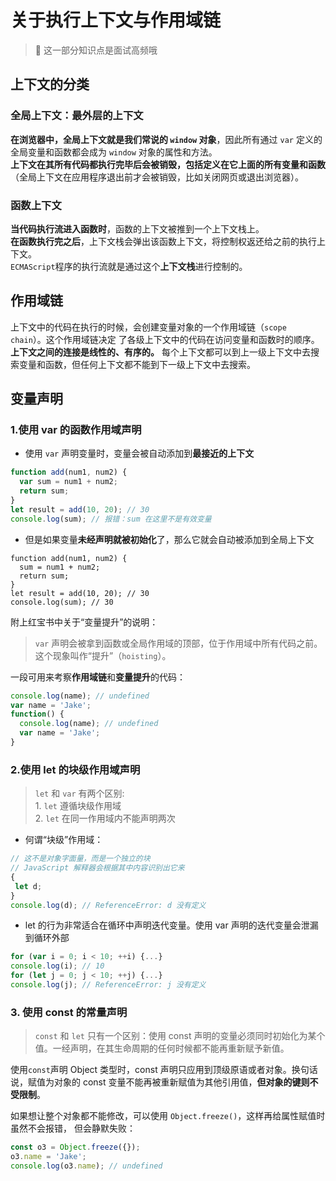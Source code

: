 # 关于执行上下文与作用域链

> 💌 这一部分知识点是面试高频哦

## 上下文的分类

### 全局上下文：最外层的上下文

**在浏览器中，全局上下文就是我们常说的 `window` 对象**，因此所有通过 `var` 定义的全局变量和函数都会成为 `window` 对象的属性和方法。<br>
**上下文在其所有代码都执行完毕后会被销毁，包括定义在它上面的所有变量和函数**（全局上下文在应用程序退出前才会被销毁，比如关闭网页或退出浏览器）。

### 函数上下文

**当代码执行流进入函数时**，函数的上下文被推到一个上下文栈上。<br>
**在函数执行完之后**，上下文栈会弹出该函数上下文，将控制权返还给之前的执行上下文。<br>
`ECMAScript`程序的执行流就是通过这个**上下文栈**进行控制的。

## 作用域链

上下文中的代码在执行的时候，会创建变量对象的一个作用域链（`scope chain`）。这个作用域链决定
了各级上下文中的代码在访问变量和函数时的顺序。<br>
**上下文之间的连接是线性的、有序的。** 每个上下文都可以到上一级上下文中去搜索变量和函数，但任何上下文都不能到下一级上下文中去搜索。

## 变量声明

### 1.使用 var 的函数作用域声明

- 使用 `var` 声明变量时，变量会被自动添加到**最接近的上下文**

```js
function add(num1, num2) {
  var sum = num1 + num2;
  return sum;
}
let result = add(10, 20); // 30
console.log(sum); // 报错：sum 在这里不是有效变量
```

- 但是如果变量**未经声明就被初始化**了，那么它就会自动被添加到全局上下文

```js{2}
function add(num1, num2) {
  sum = num1 + num2;
  return sum;
}
let result = add(10, 20); // 30
console.log(sum); // 30
```

附上红宝书中关于“变量提升”的说明：

> `var` 声明会被拿到函数或全局作用域的顶部，位于作用域中所有代码之前。这个现象叫作“提升”（`hoisting`）。

一段可用来考察**作用域链**和**变量提升**的代码：

```js
console.log(name); // undefined
var name = 'Jake';
function() {
  console.log(name); // undefined
  var name = 'Jake';
}
```

### 2.使用 let 的块级作用域声明

> `let` 和 `var` 有两个区别:<br> 1. `let` 遵循块级作用域 <br>2. `let` 在同一作用域内不能声明两次

- 何谓“块级”作用域：

```js
// 这不是对象字面量，而是一个独立的块
// JavaScript 解释器会根据其中内容识别出它来
{
 let d;
}
console.log(d); // ReferenceError: d 没有定义
```

- let 的行为非常适合在循环中声明迭代变量。使用 var 声明的迭代变量会泄漏到循环外部

```js
for (var i = 0; i < 10; ++i) {...}
console.log(i); // 10
for (let j = 0; j < 10; ++j) {...}
console.log(j); // ReferenceError: j 没有定义
```

### 3. 使用 const 的常量声明

> `const` 和 `let` 只有一个区别：使用 const 声明的变量必须同时初始化为某个值。一经声明，在其生命周期的任何时候都不能再重新赋予新值。

使用`const`声明 Object 类型时，const 声明只应用到顶级原语或者对象。换句话说，赋值为对象的 const 变量不能再被重新赋值为其他引用值，**但对象的键则不受限制**。

如果想让整个对象都不能修改，可以使用 `Object.freeze()`，这样再给属性赋值时虽然不会报错，
但会静默失败：

```js
const o3 = Object.freeze({});
o3.name = 'Jake';
console.log(o3.name); // undefined
```
